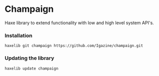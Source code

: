 # Champaign

Haxe library to extend functionality with low and high level system API's.

### Installation

```
haxelib git champaign https://github.com/Igazine/champaign.git
```

### Updating the library

```
haxelib update champaign
```